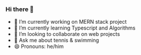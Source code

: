 ### Hi there 👋

- 🔭 I’m currently working on MERN stack project
- 🌱 I’m currently learning Typescript and Algorithms
- 👯 I’m looking to collaborate on web projects
- 💬 Ask me about tennis & swimming
- 😄 Pronouns: he/him
